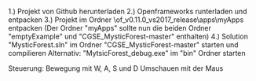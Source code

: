 1.) Projekt von Github herunterladen
2.) Openframeworks runterladen und entpacken
3.) Projekt im Ordner \of_v0.11.0_vs2017_release\apps\myApps entpacken
(Der Ordner "myApps" sollte nun die beiden Ordner "emptyExample" und "CGSE_MysticForest-master" enthalten)
4.) Solution "MysticForest.sln" im Ordner "CGSE_MysticForest-master" starten und compilieren 
Alternativ: "MytsicForest_debug.exe" im "bin" Ordner starten

Steuerung:
Bewegung mit W, A, S und D
Umschauen mit der Maus 
